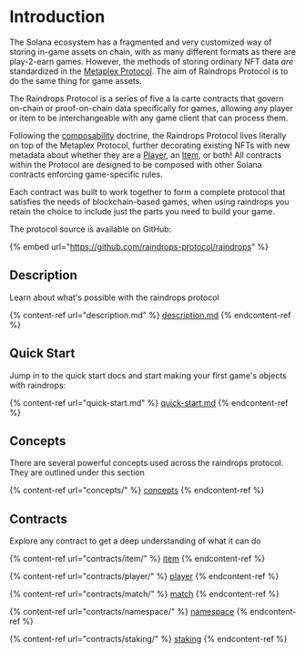 # Introduction

The Solana ecosystem has a fragmented and very customized way of storing in-game assets on chain, with as many different formats as there are play-2-earn games. However, the methods of storing ordinary NFT data _are_ standardized in the [Metaplex Protocol](https://docs.metaplex.com). The aim of Raindrops Protocol is to do the same thing for game assets.

The Raindrops Protocol is a series of five a la carte contracts that govern on-chain or proof-on-chain data specifically for games, allowing any player or item to be interchangeable with any game client that can process them.

Following the [composability](https://en.wikipedia.org/wiki/Composability) doctrine, the Raindrops Protocol lives literally on top of the Metaplex Protocol, further decorating existing NFTs with new metadata about whether they are a [Player](https://github.com/long-banana/raindrops-docs/blob/main/broken-reference/README.md), an [Item](https://github.com/long-banana/raindrops-docs/blob/main/broken-reference/README.md), or both! All contracts within the Protocol are designed to be composed with other Solana contracts enforcing game-specific rules.

Each contract was built to work together to form a complete protocol that satisfies the needs of blockchain-based games, when using raindrops you retain the choice to include just the parts you need to build your game.

The protocol source is available on GitHub:

{% embed url="https://github.com/raindrops-protocol/raindrops" %}

## Description

Learn about what's possible with the raindrops protocol

{% content-ref url="description.md" %}
[description.md](description.md)
{% endcontent-ref %}

## Quick Start

Jump in to the quick start docs and start making your first game's objects with raindrops:

{% content-ref url="quick-start.md" %}
[quick-start.md](quick-start.md)
{% endcontent-ref %}

## Concepts

There are several powerful concepts used across the raindrops protocol. They are outlined under this section

{% content-ref url="concepts/" %}
[concepts](concepts/)
{% endcontent-ref %}

## Contracts

Explore any contract to get a deep understanding of what it can do

{% content-ref url="contracts/item/" %}
[item](contracts/item/)
{% endcontent-ref %}

{% content-ref url="contracts/player/" %}
[player](contracts/player/)
{% endcontent-ref %}

{% content-ref url="contracts/match/" %}
[match](contracts/match/)
{% endcontent-ref %}

{% content-ref url="contracts/namespace/" %}
[namespace](contracts/namespace/)
{% endcontent-ref %}

{% content-ref url="contracts/staking/" %}
[staking](contracts/staking/)
{% endcontent-ref %}
